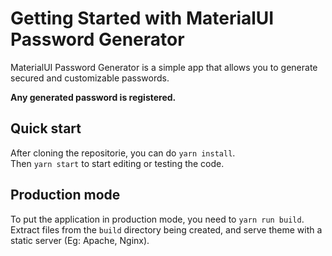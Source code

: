 # Getting Started with MaterialUI Password Generator

MaterialUI Password Generator is a simple app that allows you to generate secured and customizable passwords.

**Any generated password is registered.**

## Quick start
After cloning the repositorie, you can do `yarn install`.  
Then `yarn start` to start editing or testing the code.

## Production mode
To put the application in production mode, you need to `yarn run build`.
Extract files from the `build` directory being created, and serve theme with a static server (Eg: Apache, Nginx).